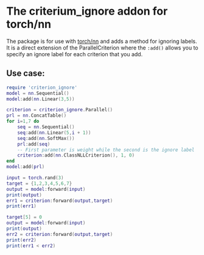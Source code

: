 # The criterium_ignore addon for torch/nn

The package is for use with [torch/nn](https://github.com/torch/nn) and adds a method for ignoring labels. 
It is a direct extension of the ParallelCriterion where the `:add()` allows you to
specify an ignore label for each criterion that you add.

## Use case:

```lua
require 'criterion_ignore'
model = nn.Sequential()
model:add(nn.Linear(3,5))

criterion = criterion_ignore.Parallel()
prl = nn.ConcatTable()
for i=1,7 do
    seq = nn.Sequential()
    seq:add(nn.Linear(5,i + 1))
    seq:add(nn.SoftMax())
    prl:add(seq)
    -- First parameter is weight while the second is the ignore label
    criterion:add(nn.ClassNLLCriterion(), 1, 0)
end
model:add(prl)

input = torch.rand(3)
target = {1,2,3,4,5,6,7}
output = model:forward(input)
print(output)
err1 = criterion:forward(output,target)
print(err1)

target[5] = 0
output = model:forward(input)
print(output)
err2 = criterion:forward(output,target)
print(err2)
print(err1 < err2)
```
